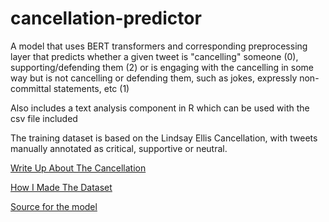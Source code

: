 # cancellation-predictor
A model that uses BERT transformers and corresponding preprocessing layer that predicts whether a given tweet is "cancelling" someone (0), supporting/defending them (2) or is engaging with the cancelling in some way but is not cancelling or defending them, such as jokes, expressly non-committal statements, etc (1)

Also includes a text analysis component in R which can be used with the csv file included

The training dataset is based on the Lindsay Ellis Cancellation, with tweets manually annotated as critical, supportive or neutral. 

[Write Up About The Cancellation](https://krithikasrinivasans.medium.com/i-read-20-000-tweets-from-the-lindsay-ellis-cancellation-and-heres-what-i-learned-eef69894c15b)

[How I Made The Dataset](https://www.tensorflow.org/tutorials/structured_data/feature_columns) 

[Source for the model](https://www.tensorflow.org/text/tutorials/classify_text_with_bert)
